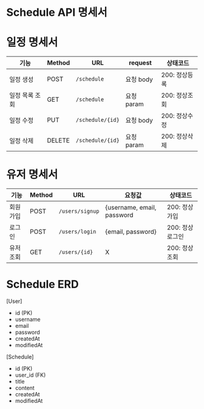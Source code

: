 # Schedule API 명세서

# 일정 명세서
| 기능    | Method | URL                   | request          | 상태코드    |
| ----- | ------ | --------------------- | -------------- | ------------ |
| 일정 생성 | POST   | `/schedule` | 요청 body  | 200: 정상등록 |
| 일정 목록 조회 | GET    | `/schedule`      | 요청 param | 200: 정상조회 |
| 일정 수정 | PUT    | `/schedule/{id}` | 요청 body  | 200: 정상수정 |
| 일정 삭제 | DELETE | `/schedule/{id}` | 요청 param     | 200: 정상삭제 |

# 유저 명세서
| 기능    | Method | URL                   | 요청값          | 상태코드    |
| ----- | ------ | --------------------- | -------------- | ------------ |
| 회원가입 | POST   | `/users/signup` | {username, email, password  | 200: 정상가입 |
| 로그인 | POST    | `/users/login`   | {email, password} | 200: 정상로그인 |
| 유저 조회 | GET    | `/users/{id}` |   X          | 200: 정상조회 |



# Schedule ERD

 [User]
* id (PK)
* username
* email
* password
* createdAt
* modifiedAt


[Schedule]
* id (PK)
* user_id (FK)
* title
* content
* createdAt
* modifiedAt
  
